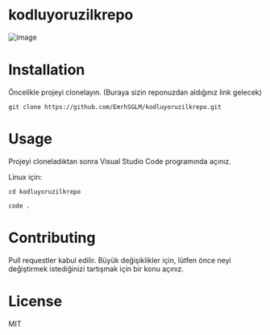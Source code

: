 # kodluyoruzilkrepo

![image](https://user-images.githubusercontent.com/93257346/156168845-150b0572-a0c0-430a-bd9a-a81ec2b129bb.png)

# Installation

Öncelikle projeyi clonelayın. (Buraya sizin reponuzdan aldığınız link gelecek)

```
git clone https://github.com/EmrhSGLM/kodluyoruzilkrepo.git
```

# Usage

Projeyi cloneladıktan sonra Visual Studio Code programında açınız.

Linux için:
```
cd kodluyoruzilkrepo

code .
```

# Contributing

Pull requestler kabul edilir. Büyük değişiklikler için, lütfen önce neyi değiştirmek istediğinizi tartışmak için bir konu açınız.

# License

MIT
